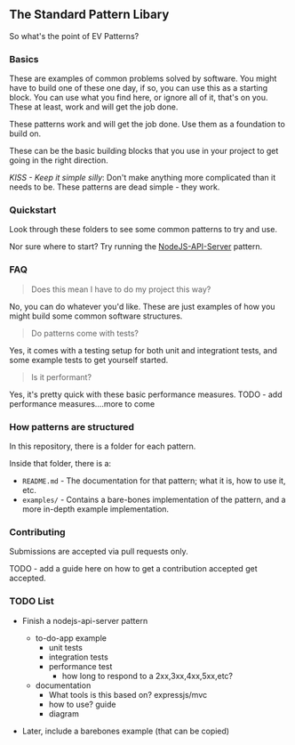 ## The Standard Pattern Libary

So what's the point of EV Patterns?

### Basics

These are examples of common problems solved by software. You might have to build one of these one day, if so, you can use this as a starting block. You can use what you find here, or ignore all of it, that's on you. These at least, work and will get the job done.

These patterns work and will get the job done. Use them as a foundation to build on.

These can be the basic building blocks that you use in your project to get going in the right direction.

*KISS - Keep it simple _silly_*: Don't make anything more complicated than it needs to be. These patterns are dead simple - they work.

### Quickstart

Look through these folders to see some common patterns to try and use.

Nor sure where to start? Try running the [NodeJS-API-Server](./nodejs-api-server) pattern.

### FAQ

> Does this mean I have to do my project this way?

No, you can do whatever you'd like. These are just examples of how you might build some common software structures.

> Do patterns come with tests?

Yes, it comes with a testing setup for both unit and integrationt tests, and some example tests to get yourself started.

> Is it performant?

Yes, it's pretty quick with these basic performance measures.
TODO - add performance measures....more to come

### How patterns are structured

In this repository, there is a folder for each pattern.

Inside that folder, there is a:
- `README.md` - The documentation for that pattern; what it is, how to use it, etc.
- `examples/` - Contains a bare-bones implementation of the pattern, and a more in-depth example implementation.

### Contributing

Submissions are accepted via pull requests only.

TODO - add a guide here on how to get a contribution accepted get accepted.

### TODO List

- Finish a nodejs-api-server pattern
    - to-do-app example
        - unit tests
        - integration tests
        - performance test
            - how long to respond to a 2xx,3xx,4xx,5xx,etc?
    - documentation
        - What tools is this based on? expressjs/mvc
        - how to use? guide
        - diagram

- Later, include a barebones example (that can be copied)
